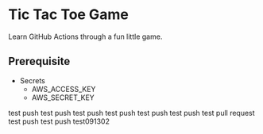 # Tic Tac Toe Game

Learn GitHub Actions through a fun little game.

## Prerequisite
- Secrets
  - AWS_ACCESS_KEY
  - AWS_SECRET_KEY

test push
test push
test push
test push
test push
test push
test pull request
test push
test push
test091302
